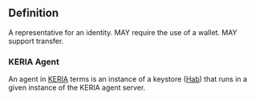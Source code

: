 ## Definition
A representative for an identity. MAY require the use of a wallet. MAY support transfer.

### KERIA Agent

An agent in [KERIA](keria) terms is an instance of a keystore ([Hab](hab)) that runs in a given instance of the KERIA agent server.
